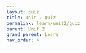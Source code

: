 ```yaml
---
layout: quiz
title: Unit 2 Quiz
permalink: learn/unit2/quiz
parent: Unit 2
grand_parent: Learn
nav_order: 4
---
```

